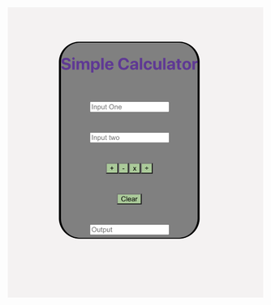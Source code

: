 
![alt text](https://github.com/AjoeT/SimpleCalculator/blob/main/simple-calculator/Simple%20Calculator.png)
